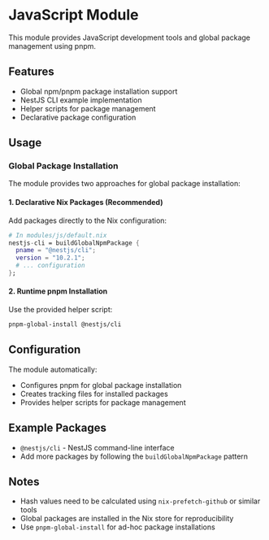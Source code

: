 # JavaScript Module

This module provides JavaScript development tools and global package management using pnpm.

## Features

- Global npm/pnpm package installation support
- NestJS CLI example implementation
- Helper scripts for package management
- Declarative package configuration

## Usage

### Global Package Installation

The module provides two approaches for global package installation:

#### 1. Declarative Nix Packages (Recommended)

Add packages directly to the Nix configuration:

```nix
# In modules/js/default.nix
nestjs-cli = buildGlobalNpmPackage {
  pname = "@nestjs/cli";
  version = "10.2.1";
  # ... configuration
};
```

#### 2. Runtime pnpm Installation

Use the provided helper script:

```bash
pnpm-global-install @nestjs/cli
```

## Configuration

The module automatically:
- Configures pnpm for global package installation
- Creates tracking files for installed packages
- Provides helper scripts for package management

## Example Packages

- `@nestjs/cli` - NestJS command-line interface
- Add more packages by following the `buildGlobalNpmPackage` pattern

## Notes

- Hash values need to be calculated using `nix-prefetch-github` or similar tools
- Global packages are installed in the Nix store for reproducibility
- Use `pnpm-global-install` for ad-hoc package installations